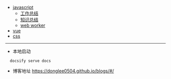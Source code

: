 
* [javascript](./javascript/工作总结.md)
  * [工作总结](./javascript/工作总结.md)
  * [知识总结](./javascript/知识总结.md)
  * [web worker](./javascript/web_worker.md)
* [vue](./vue/vue.md)
* [css](./CSS/flex.md)
---
* 本地启动
```
  docsify serve docs
```
* 博客地址
<https://donglee0504.github.io/blogs/#/>